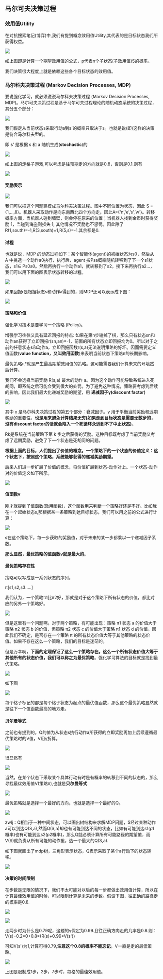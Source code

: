 ## 马尔可夫决策过程

### 效用值Utility
在对抗搜索笔记(博弈)中,我们有提到概念效用值Utility,其代表的是目标状态我们所获得权益。

![](image/markof0.jpg)

如上图即是计算一个期望效用值的公式，p代表n个子状态(子效用值)S的概率。

我们决策很大程度上就是依赖这些各个目标状态的效用值。

 ### 马尔科夫决策过程 (Markov Decision Processes, MDP)


要说强化学习，就必须说说马尔科夫决策过程 (Markov Decision Processes, MDP)。马尔可夫决策过程是基于马尔可夫过程理论的随机动态系统的决策过程，其分五个部分：

![](image/markof1.jpg)

我们假定从当前状态s采取行动a到s\'的概率只取决于s。也就是说(即)这样的决策是符合马尔科夫型的。

即 s’ 是根据 s 和 a 随机生成(**stochastic**)的

![](image/markof2.jpg)

如上图的走格子游戏,可以考虑是往预期走的方向就是0.8，否则是0.1.则有

![](image/markof3.jpg)

#### 奖励表示

![](image/mdp0.png)

我们可以把这个问题建模成马尔科夫决策过程。图中不同位置为状态，因此 S = {1,…,8}。机器人采取动作是向东南西北四个方向走，因此A={‘n’,’e’,’s’,’w’}。转移概率方面，当机器人碰到墙壁，则会停在原来的位置；当机器人找到金币时获得奖励 1，当碰到海盗则损失 1, 其他情况不奖励也不惩罚。因此除了R(1,south)=-1,R(3,south)=1,R(5,s)=-1.其余都是0.

#### 过程

也就是说，MDP 的动态过程如下：某个智能体(agent)的初始状态为s0，然后从 A 中挑选一个动作a0执行，执行后，agent 按Psa概率随机转移到了下一个s1状态，s1∈ Ps0a0。然后再执行一个动作a1，就转移到了s2，接下来再执行a2…，我们可以用下面的图表示状态转移的过程。

![](image/markof4.jpg)

如果回报r是根据状态s和动作a得到的，则MDP还可以表示成下图：

![](image/markof5.jpg)

#### 策略和价值
强化学习技术是要学习一个策略 (Policy)。

增强学习往往又具有延迟回报的特点: 如果在第n步输掉了棋，那么只有状态sn和动作an获得了立即回报r(sn,an)=-1，前面的所有状态立即回报均为0。所以对于之前的任意状态s和动作a，立即回报函数r(s,a)无法说明策略的好坏。因而需要定义值函数(**value function，又叫效用函数**)来表明当前状态下策略π的长期影响。

最优策略π\*就是产生最高期望效用值的策略。这可能需要我们计算未来的环境然后计算。

我们不会选择当前奖励 R(s,a) 最大的动作 a。因为这个动作可能导致系统进入死胡同，即系统之后可能会受到很大的处罚。为了避免这种情况，策略要考虑到后续的影响。因此我们最大化递减奖励的期望，用 **递减因子γ(discount factor)**

![](image/markof6.jpg)

其中 γ 是马尔科夫决策过程的第五个部分：衰减因子。γ 用于平衡当前奖励和远期奖励的重要性，**也是用来避免计算结果无穷(如果走到目标状态是需要无数步的，没有discount factor的话就会陷入一个死循环永远到不了中止状态)**。

Rk是系统在当前策略下第 k 步之后获得的奖励。这种目标既考虑了当前奖励又考虑了远期奖励，避免了下一个状态是死胡同的问题。

**根据上面的目标，人们提出了价值的概念。一个策略下的一个状态的价值定义：这个状态下，按照这个策略，系统能够获得的递减奖励期望。**

后来人们进一步扩展了价值的概念，将价值扩展到状态-动作对上。一个状态-动作对的价值定义如下所示。

![](image/markof8.jpg)

#### 值函数v
刚才就提到了值函数(效用函数)，这个函数用来判断一个策略好还是不好。比如我在一个起始状态s,那根据某一条策略到达目标状态，我们可以用之前的公式进行计算：

![](image/markof9.jpg)

s在这个策略下，每一步获取的奖励值，对于未来的某一步都乘以一个递减因子系数。

**那么显然，最优策略的值函数v就是最大的**。

#### 最优策略存在性

策略可以写成是一系列状态的序列，

π\[s1,s2,s3.....\]



我们认为，一个策略π1比π2好，那就是对于这个策略下所有状态的价值，都比对应的另外一个策略好。

![](image/markof7.jpg)

但是这里有一个问题啊。对于两个策略，有可能出现：策略 π1 状态 a 的价值大于策略 π2 状态 b 的价值，但策略 π2 状态 c 的价值大于策略 π1 状态 d 的价值。因此我们不确定，是否存在一个策略 π 的所有状态价值大等于其他策略的状态价值。如果不存在这么一个策略，我们的目标是迷茫的。

但是万幸啊，**下面的定理保证了这么一个策略存在。这么一个所有状态价值大等于其他所有的状态价值，我们可以称之为最优策略**。强化学习算法的目标就是找到最优策略。

![](image/mdp3.png)

如下图

![](image/markof10.jpg)

每个格子标记的都是每个格子状态为起点的最优值函数，那么这个最优策略显然就是往下一个值函数最高的地方走。

#### 贝尔曼等式
之前也有提到的，Q的值为从状态s执行动作a所获得的立即奖励再加上后续遵循最优策略时的V值，V用γ折算。

![](image/markof11.jpg)

很显然有

![](image/markof12.jpg)

当然，在某个状态下采取某个具体行动有时是有概率的转移到不同的状态的，那么寻找最优效用值V(策略π),也就是**贝尔曼等式**

![](image/markof14.jpg)

最优策略就是选择一个最好的方向，也就是选择一个最好的Q。

![](image/markof13.jpg)

zwlj：Q相当于一种中间状态，可以画出树结构来求解MDP问题，S经过某种动作a可以到达Q(S,a),然而Q(S,a)却也有可能到达不同的状态，比如有可能到达s1(p1概率)也有可能到达s2(p2概率)，那么Q就必须计算所有可能路径的期望值，而V(S)就负责从所有可能的动作里，选一个最大的Q(S,a).

如下图就画出了mdp树，三角形表示状态，Q表示采取了某个a行动下的状态转移。

![](image/markof18.jpg)

#### 决策的时间限制
在步数是无限的情况下，我们不太可能对以后的每一步都做出效用值计算，所以在计算最佳效用值的时候，可以限制计算是未来的步数。假设下图，往正确的路径走的概率是0.8.

![](image/markof15.jpg)

![](image/markof16.jpg)


走两步时为什么是0.79呢，这题的γ假定为0.99.且往正确方向走的几率是0.8.则：V(s)=0.2\*0+0.8\*(R(s)+0.99*V(s'))

可知V(s')为1,计算可得0.79,**注意这个0.8的概率不能忘记**。V一直是走的最佳策略。

![](image/markof17.jpg)

上图是限制成1步，2步，7步时，每格的最佳效用值。
